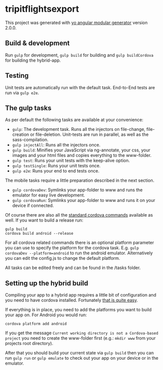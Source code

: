 # tripitflightsexport

This project was generated with [yo angular modular generator](https://github.com/johannesjo/generator-modular-angular)
version 2.0.0.

## Build & development

Run `gulp` for development, `gulp build` for building and `gulp buildCordova` for building the hybrid-app.

## Testing

Unit tests are automatically run with the default task. End-to-End tests are run via `gulp e2e`.

## The gulp tasks
As per default the following tasks are available at your convenience:

* `gulp`: The development task. Runs all the injectors on file-change, file-creation or file-deletion. Unit-tests are run in parallel, as well as the sass-compilation. 
* `gulp injectAll`: Runs all the injectors once.
* `gulp build`: Minifies your JavaScript via ng-annotate, your css, your images and your html files and copies everything to the www-folder.  
* `gulp test`: Runs your unit tests with the keep-alive option. 
* `gulp testSingle`: Runs your unit tests once. 
* `gulp e2e`: Runs your end to end tests once. 

The mobile tasks require a little preparation described in the next section.

* `gulp cordovaDev`: Symlinks your app-folder to www and runs the emulator for easy live development. 
* `gulp cordovaRun`: Symlinks your app-folder to www and runs it on your device if connected. 

Of course there are also all the [standard cordova commands](https://cordova.apache.org/docs/en/4.0.0/guide_cli_index.md.html) available as well. If you want to build a release run:
 ```
 gulp build
 cordova build android --release
 ```

For all cordova related commands there is an optional platform parameter you can use to specify the platform for the cordova task. E.g. `gulp cordovaDev --platform=android` to run the android emulator. Alternatively you can edit the config.js to change the default platform.

All tasks can be edited freely and can be found in the /tasks folder.
 
## Setting up the hybrid build
Compiling your app to a hybrid app requires a little bit of configuration and you need to have cordova installed. Fortunately [that is quite easy](http://cordova.apache.org/docs/en/4.0.0/guide_cli_index.md.html#The%20Command-Line%20Interface).

If everything is in place, you need to add the platforms you want to build your app on. For Android you would run:
```
cordova platform add android
```
If you get the message  `Current working directory is not a Cordova-based project` you need to create the www-folder first (e.g.: `mkdir www` from your projects root directory). 

After that you should build your current state via `gulp build` then you can run `gulp run` or `gulp emulate` to check out your app on your device or in the emulator.
